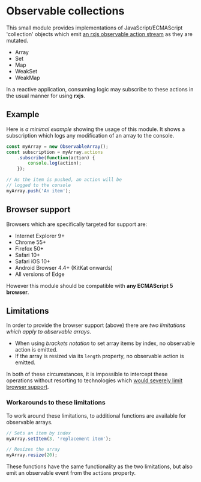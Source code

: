 # Observable collections
This small module provides implementations of JavaScript/ECMAScript 'collection' objects which emit [an rxjs observable action stream] as they are mutated.

* Array
* Set
* Map
* WeakSet
* WeakMap

[an rxjs observable action stream]: https://rxjs-dev.firebaseapp.com/

In a reactive application, consuming logic may subscribe to these actions in the usual manner for using **rxjs**.

## Example
Here is *a minimal example* showing the usage of this module. It shows a subscription which logs any modification of an array to the console.

```js
const myArray = new ObservableArray();
const subscription = myArray.actions
    .subscribe(function(action) {
        console.log(action);
    });

// As the item is pushed, an action will be
// logged to the console
myArray.push('An item');
```

## Browser support
Browsers which are specifically targeted for support are:

* Internet Explorer 9+
* Chrome 55+
* Firefox 50+
* Safari 10+
* Safari iOS 10+
* Android Browser 4.4+ (KitKat onwards)
* All versions of Edge

However this module should be compatible with **any ECMAScript 5 browser**.

## Limitations
In order to provide the browser support (above) there are *two limitations which apply to observable arrays*.

* When using *brackets notation* to set array items by index, no observable action is emitted.
* If the array is resized via its `length` property, no observable action is emitted.

In both of these circumstances, it is impossible to intercept these operations without resorting to technologies which [would severely limit browser support](https://github.com/csf-dev/rxjs-observable-collections/issues/4).

### Workarounds to these limitations
To work around these limitations, to additional functions are available for observable arrays.

```js
// Sets an item by index
myArray.setItem(3, 'replacement item');

// Resizes the array
myArray.resize(20);
```

These functions have the same functionality as the two limitations, but also emit an observable event from the `actions` property.